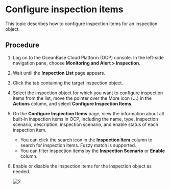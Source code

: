 # Configure inspection items

This topic describes how to configure inspection items for an inspection object.

## Procedure

1. Log on to the OceanBase Cloud Platform (OCP) console. In the left-side navigation pane, choose **Monitoring and Alert > Inspection**.

2. Wait until the **Inspection List** page appears.

3. Click the tab containing the target inspection object.

4. Select the inspection object for which you want to configure inspection items from the list, move the pointer over the More icon (**...**) in the **Actions** column, and select **Configure Inspection Items**.

5. On the **Configure Inspection Items** page, view the information about all built-in inspection items in OCP, including the name, type, inspection scenario, description, inspection scenario, and enable status of each inspection item.

   * You can click the search icon in the **Inspection Item** column to search for inspection items. Fuzzy match is supported.
   * You can filter inspection items by the **Inspection Scenario** or **Enable** column.

6. Enable or disable the inspection items for the inspection object as needed.

   ![2](https://obbusiness-private.oss-cn-shanghai.aliyuncs.com/doc/img/ocp/401/%E9%85%8D%E7%BD%AE%E5%B7%A1%E6%A3%80%E9%A1%B92.png)
